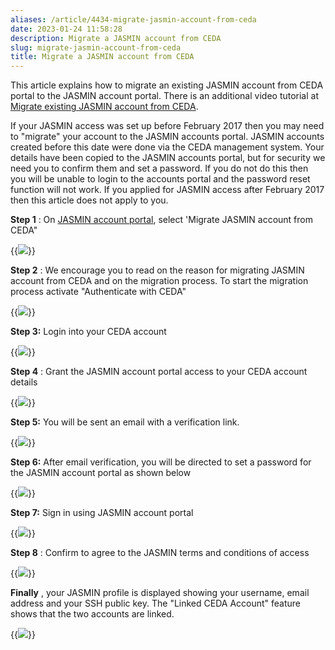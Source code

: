 ```yaml
---
aliases: /article/4434-migrate-jasmin-account-from-ceda
date: 2023-01-24 11:58:28
description: Migrate a JASMIN account from CEDA
slug: migrate-jasmin-account-from-ceda
title: Migrate a JASMIN account from CEDA
---
```


This article explains how to migrate an existing JASMIN account from CEDA
portal to the JASMIN account portal. There is an additional video tutorial at
[Migrate existing JASMIN account from
CEDA](https://www.youtube.com/watch?v=kh9jxkvUNHg&list=PLyBwrm7gQcuV3I1zrI8Rop2WgEP6vPXJL&index=1).

If your JASMIN access was set up before February 2017 then you may need to
"migrate" your account to the JASMIN accounts portal. JASMIN accounts created
before this date were done via the CEDA management system. Your details have
been copied to the JASMIN accounts portal, but for security we need you to
confirm them and set a password. If you do not do this then you will be unable
to login to the accounts portal and the password reset function will not work.
If you applied for JASMIN access after February 2017 then this article does
not apply to you.

**Step 1** : On [JASMIN account portal](https://accounts.jasmin.ac.uk/),
select 'Migrate JASMIN account from CEDA"

{{<image src="img/docs/migrate-jasmin-account-from-ceda/file-cGUc81o2HG.png" caption="Select Migrate JASMIN account...">}}

**Step 2** : We encourage you to read on the reason for migrating JASMIN
account from CEDA and on the migration process. To start the migration process
activate "Authenticate with CEDA"

{{<image src="img/docs/migrate-jasmin-account-from-ceda/file-wWhibpfvCu.png" caption="Select Authenticate with CEDA">}}

**Step 3:** Login into your CEDA account

{{<image src="img/docs/migrate-jasmin-account-from-ceda/file-dvqqgOgEOG.png" caption="Login to your CEDA account">}}

**Step 4** : Grant the JASMIN account portal access to your CEDA account
details

{{<image src="img/docs/migrate-jasmin-account-from-ceda/file-rNOO7juta4.png" caption="Grant access">}}

**Step 5:** You will be sent an email with a verification link.

{{<image src="img/docs/migrate-jasmin-account-from-ceda/file-1GnRSGxqdr.png" caption="Verification link sent">}}

**Step 6:** After email verification, you will be directed to set a password
for the JASMIN account portal as shown below

{{<image src="img/docs/migrate-jasmin-account-from-ceda/file-EAPxsUZGBn.png" caption="Set new password">}}

**Step 7:** Sign in using JASMIN account portal

{{<image src="img/docs/migrate-jasmin-account-from-ceda/file-wncszBFB73.png" caption="Sign in">}}

**Step 8** : Confirm to agree to the JASMIN terms and conditions of access

{{<image src="img/docs/migrate-jasmin-account-from-ceda/file-AOqOwgyFX1.png" caption="Sign in">}}

**Finally** , your JASMIN profile is displayed showing your username, email
address and your SSH public key. The "Linked CEDA Account" feature shows that
the two accounts are linked.

{{<image src="img/docs/migrate-jasmin-account-from-ceda/file-KY7nd5Fy2b.png" caption="JASMIN profile">}}
